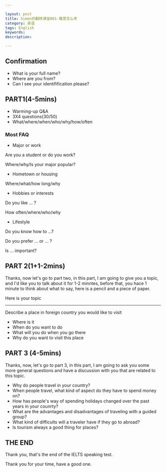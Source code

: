 ```yaml
---

layout: post
title: Simon的翻转课堂001-雅思怎么考
category: 英语
tags: English
keywords: 
description: 

---
```


## Confirmation

- What is your full name?
- Where are you from?
- Can I see your identifification please?

## PART1(4-5mins)

- Warming-up Q&A
- 3X4 questions(30/50)
- What/where/when/who/why/how/often

### Most FAQ

- Major or work 

Are you a student or do you work?

Where/why/Is your major popular?

- Hometown or housing

Where/what/how long/why

- Hobbies or interests

Do you like ... ?

How often/where/who/why

- Lifestyle

Do you know how to ...?

Do you prefer ... or ... ?

Is ... important?

## PART 2(1+1-2mins)

Thanks, now let's go to part two, in this part, I am going to give you a topic, and I'd like you to talk about it for 1-2 minntes, before that, you hace 1 minute to think about what to say, here is a pencil and a piece of paper.

Here is your topic

----------

Describe a place in foreign country you would like to visit

- Where is it
- When do you want to do 
- What will you do when you go there 
- Why do you want to visit this place

## PART 3 (4-5mins)

Thanks, now, let's go to part 3, in this part, I am going to ask you some more general questions and have a discussion with you that are related to this topic.

- Why do people travel in your country?
- When people travel, what kind of aspect do they have to spend money on?
- How has people's way of spending holidays changed over the past years in your counrty?
- What are the advantages and disadvantages of traveling with a guided group?
- What kind of difficults will a traveler have if they go to abroad?
- Is tourism always a good thing for places?

## THE END

Thank you, that's the end of the IELTS speaking test.

Thank you for your time, have a good one.
